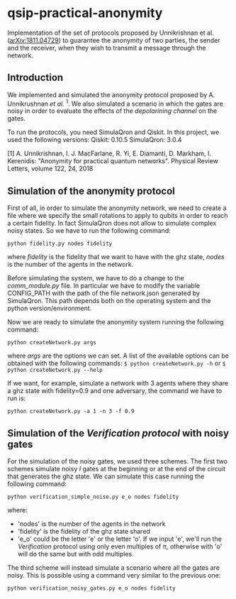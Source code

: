 qsip-practical-anonymity
=============
Implementation of the set of protocols proposed by Unnikrishnan et al. ([arXiv:1811.04729](https://arxiv.org/abs/1811.04729)) to guarantee the anonymity of two parties, the sender and the receiver, when they wish to transmit a message through the network.

## Introduction
We implemented and simulated the anonymity protocol proposed by A. Unnikrushnan *et al.* <sup>1</sup>. We also simulated a scenario in which the gates are noisy in order to evaluate the effects of the *depolarining channel* on the gates.

To run the protocols, you need SimulaQron and Qiskit. In this project, we used the following versions:
Qiskit: 0.10.5
SimulaQron: 3.0.4


[1] A. Unnikrishnan, I. J. MacFarlane, R. Yi, E. Diamanti, D. Markham, I. Kerenidis: "Anonymity for practical quantum networks". Physical Review Letters, volume 122, 24, 2018

## Simulation of the anonymity protocol
First of all, in order to simulate the anonymity network, we need to create a file where we specify the small rotations to apply to qubits in order to reach a certain fidelity. In fact SimulaQron does not allow to simulate complex noisy states.
So we have to run the following command:

```
python fidelity.py nodes fidelity
```

where *fidelity* is the fidelity that we want to have with the ghz state, *nodes* is the number of the agents in the network.

Before simulating the system, we have to do a change to the *comm_module.py* file. In particular we have to modify the variable CONFIG_PATH with the path of the file network.json generated by SimulaQron. This path depends both on the operating system and the python version/environment.

Now we are ready to simulate the anonymity system running the following command:

```
python createNetwork.py args
```

where *args* are the options we can set. A list of the available options can be obtained with the following commands: `$ python createNetwork.py -h` or `$ python createNetwork.py --help`

If we want, for example, simulate a network with 3 agents where they share a ghz state with fidelity=0.9 and one adversary, the command we have to run is:

```
python createNetwork.py -a 1 -n 3 -f 0.9
```

## Simulation of the *Verification protocol* with noisy gates
For the simulation of the noisy gates, we used three schemes. 
The first two schemes simulate noisy *I* gates at the beginning or at the end of the circuit that generates the ghz state. We can simulate this case running the following command:

```
python verification_simple_noise.py e_o nodes fidelity
```

where:
- 'nodes' is the number of the agents in the network
- 'fidelity' is the fidelity of the ghz state shared
- 'e_o' could be the letter 'e' or the letter 'o'. If we input 'e', we'll run the *Verification* protocol using only even multiples of &#960;, otherwise with 'o' will do the same but with odd multiples.

The third scheme will instead simulate a scenario where all the gates are noisy. This is possible using a command very similar to the previous one:

```
python verification_noisy_gates.py e_o nodes fidelity
```

